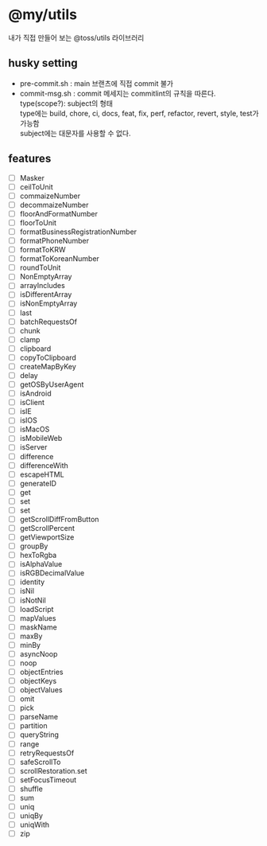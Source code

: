 # @my/utils

내가 직접 만들어 보는 @toss/utils 라이브러리

## husky setting

- pre-commit.sh : main 브랜츠에 직접 commit 불가
- commit-msg.sh : commit 메세지는 commitlint의 규칙을 따른다.<br>
  type(scope?): subject의 형태 <br>
  type에는 build, chore, ci, docs, feat, fix, perf, refactor, revert, style, test가 가능함 <br>
  subject에는 대문자를 사용할 수 없다.

## features

- [ ] Masker
- [ ] ceilToUnit
- [ ] commaizeNumber
- [ ] decommaizeNumber
- [ ] floorAndFormatNumber
- [ ] floorToUnit
- [ ] formatBusinessRegistrationNumber
- [ ] formatPhoneNumber
- [ ] formatToKRW
- [ ] formatToKoreanNumber
- [ ] roundToUnit
- [ ] NonEmptyArray
- [ ] arrayIncludes
- [ ] isDifferentArray
- [ ] isNonEmptyArray
- [ ] last
- [ ] batchRequestsOf
- [ ] chunk
- [ ] clamp
- [ ] clipboard
- [ ] copyToClipboard
- [ ] createMapByKey
- [ ] delay
- [ ] getOSByUserAgent
- [ ] isAndroid
- [ ] isClient
- [ ] isIE
- [ ] isIOS
- [ ] isMacOS
- [ ] isMobileWeb
- [ ] isServer
- [ ] difference
- [ ] differenceWith
- [ ] escapeHTML
- [ ] generateID
- [ ] get
- [ ] set
- [ ] set
- [ ] getScrollDiffFromButton
- [ ] getScrollPercent
- [ ] getViewportSize
- [ ] groupBy
- [ ] hexToRgba
- [ ] isAlphaValue
- [ ] isRGBDecimalValue
- [ ] identity
- [ ] isNil
- [ ] isNotNil
- [ ] loadScript
- [ ] mapValues
- [ ] maskName
- [ ] maxBy
- [ ] minBy
- [ ] asyncNoop
- [ ] noop
- [ ] objectEntries
- [ ] objectKeys
- [ ] objectValues
- [ ] omit
- [ ] pick
- [ ] parseName
- [ ] partition
- [ ] queryString
- [ ] range
- [ ] retryRequestsOf
- [ ] safeScrollTo
- [ ] scrollRestoration.set
- [ ] setFocusTimeout
- [ ] shuffle
- [ ] sum
- [ ] uniq
- [ ] uniqBy
- [ ] uniqWith
- [ ] zip
